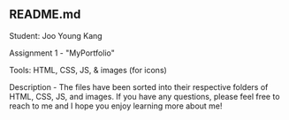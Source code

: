 README.md
------------------------------------
Student: Joo Young Kang

Assignment 1 - "MyPortfolio"

Tools: HTML, CSS, JS, & images (for icons)

Description - The files have been sorted into their respective folders of HTML, CSS, JS, and images. If you have any questions, please feel free to reach to me and I hope you enjoy learning more about me!
